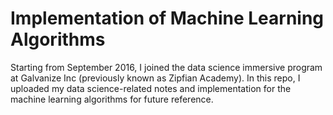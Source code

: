 # Implementation of Machine Learning Algorithms
Starting from September 2016, I joined the data science immersive program at Galvanize Inc 
(previously known as Zipfian Academy). In this repo, I uploaded my data science-related notes 
and implementation for the machine learning algorithms for future reference.
